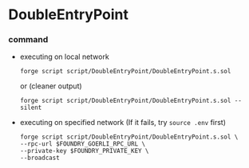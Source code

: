 # DoubleEntryPoint
### command
- executing on local network
    ```
    forge script script/DoubleEntryPoint/DoubleEntryPoint.s.sol
    ```
    or (cleaner output)
    ```
    forge script script/DoubleEntryPoint/DoubleEntryPoint.s.sol --silent
    ```
- executing on specified network (If it fails, try `source .env` first)
    ```
    forge script script/DoubleEntryPoint/DoubleEntryPoint.s.sol \
    --rpc-url $FOUNDRY_GOERLI_RPC_URL \
    --private-key $FOUNDRY_PRIVATE_KEY \
    --broadcast
    ```